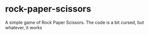 # rock-paper-scissors
A simple game of Rock Paper Scissors.
The code is a bit cursed, but whatever, it works
